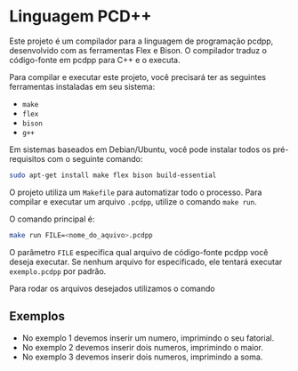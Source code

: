 # Linguagem PCD++

Este projeto é um compilador para a linguagem de programação pcdpp, desenvolvido com as ferramentas Flex e Bison. O compilador traduz o código-fonte em pcdpp para C++ e o executa.

Para compilar e executar este projeto, você precisará ter as seguintes ferramentas instaladas em seu sistema:

* `make`
* `flex`
* `bison`
* `g++` 

Em sistemas baseados em Debian/Ubuntu, você pode instalar todos os pré-requisitos com o seguinte comando:
```bash
sudo apt-get install make flex bison build-essential
```

O projeto utiliza um `Makefile` para automatizar todo o processo. Para compilar e executar um arquivo `.pcdpp`, utilize o comando `make run`.

O comando principal é:
```bash
make run FILE=<nome_do_aquivo>.pcdpp
```
O parâmetro `FILE` especifica qual arquivo de código-fonte pcdpp você deseja executar. Se nenhum arquivo for especificado, ele tentará executar `exemplo.pcdpp` por padrão.

Para rodar os arquivos desejados utilizamos o comando

## Exemplos

- No exemplo 1 devemos inserir um numero, imprimindo o seu fatorial.
- No exemplo 2 devemos inserir dois numeros, imprimindo o maior.
- No exemplo 3 devemos inserir dois numeros, imprimindo a soma.